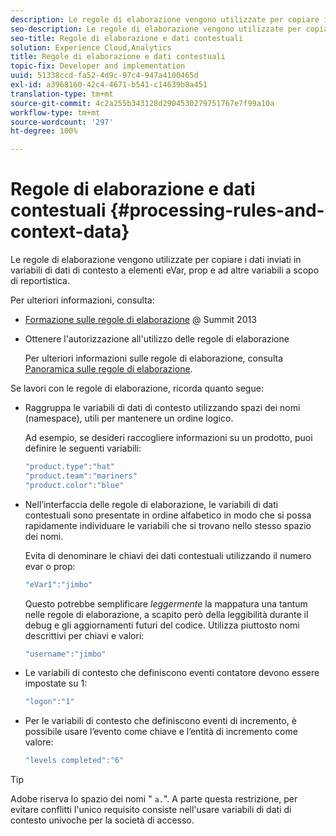 ```yaml
---
description: Le regole di elaborazione vengono utilizzate per copiare i dati inviati in variabili di dati di contesto a elementi eVar, prop e ad altre variabili a scopo di reportistica.
seo-description: Le regole di elaborazione vengono utilizzate per copiare i dati inviati in variabili di dati di contesto a elementi eVar, prop e ad altre variabili a scopo di reportistica.
seo-title: Regole di elaborazione e dati contestuali
solution: Experience Cloud,Analytics
title: Regole di elaborazione e dati contestuali
topic-fix: Developer and implementation
uuid: 51338ccd-fa52-4d9c-97c4-947a4100465d
exl-id: a3968160-42c4-4671-b541-c14639b8a451
translation-type: tm+mt
source-git-commit: 4c2a255b343128d2904530279751767e7f99a10a
workflow-type: tm+mt
source-wordcount: '297'
ht-degree: 100%

---
```


# Regole di elaborazione e dati contestuali {#processing-rules-and-context-data}

Le regole di elaborazione vengono utilizzate per copiare i dati inviati in variabili di dati di contesto a elementi eVar, prop e ad altre variabili a scopo di reportistica.

Per ulteriori informazioni, consulta:

* [Formazione sulle regole di elaborazione](https://tv.adobe.com/embed/1181/16506/) @ Summit 2013
* Ottenere l&#39;autorizzazione all&#39;utilizzo delle regole di elaborazione

   Per ulteriori informazioni sulle regole di elaborazione, consulta [Panoramica sulle regole di elaborazione](https://docs.adobe.com/content/help/it-IT/analytics/admin/admin-tools/processing-rules/processing-rules.html).

Se lavori con le regole di elaborazione, ricorda quanto segue:

* Raggruppa le variabili di dati di contesto utilizzando spazi dei nomi (namespace), utili per mantenere un ordine logico.

   Ad esempio, se desideri raccogliere informazioni su un prodotto, puoi definire le seguenti variabili:

   ```js
   "product.type":"hat" 
   "product.team":"mariners" 
   "product.color":"blue"
   ```

* Nell’interfaccia delle regole di elaborazione, le variabili di dati contestuali sono presentate in ordine alfabetico in modo che si possa rapidamente individuare le variabili che si trovano nello stesso spazio dei nomi.

   Evita di denominare le chiavi dei dati contestuali utilizzando il numero evar o prop:

   ```js
   "eVar1":"jimbo"
   ```

   Questo potrebbe semplificare *leggermente* la mappatura una tantum nelle regole di elaborazione, a scapito però della leggibilità durante il debug e gli aggiornamenti futuri del codice. Utilizza piuttosto nomi descrittivi per chiavi e valori:

   ```js
   "username":"jimbo"
   ```

* Le variabili di contesto che definiscono eventi contatore devono essere impostate su 1:

   ```js
   "logon":"1"
   ```

* Per le variabili di contesto che definiscono eventi di incremento, è possibile usare l’evento come chiave e l’entità di incremento come valore:

   ```js
   "levels completed":"6"
   ```

>[!TIP]
>
>Adobe riserva lo spazio dei nomi &quot; `a.`&quot;. A parte questa restrizione, per evitare conflitti l&#39;unico requisito consiste nell&#39;usare variabili di dati di contesto univoche per la società di accesso.
